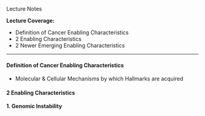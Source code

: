 Lecture Notes

**Lecture Coverage:**
- Definition of Cancer Enabling Characteristics
- 2 Enabling Characteristics
- 2 Newer Emerging Enabling Characteristics

---
#### **Definition of Cancer Enabling Characteristics**
- Molecular & Cellular Mechanisms by which Hallmarks are acquired


#### **2 Enabling Characteristics**
**1. Genomic Instability**
